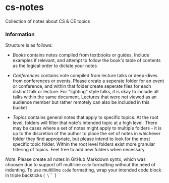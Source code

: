 # cs-notes

Collection of notes about CS &amp; CE topics

<h3>Information</h3>


Structure is as follows:

* *Books* contains notes compiled from textbooks or guides. Include examples if relevant, and attempt to follow the book's table of contents as the logical order to dictate your notes

* *Conferences* contains note compiled from lecture talks or deep-dives from conferences or events. Please create a seperate folder for an event or conference, and within that folder create seperate files for each distinct talk or lecture. For "lighting" style talks, it is okay to include all talks within the same document. Lectures that were not viewed as an audience member but rather remotely can also be included in this bucket

* *Topics* contains general notes that apply to specific topics. At the root level, folders will filter that note's intended topic at a high level. There may be cases where a set of notes might apply to multiple folders - it is up to the discretion of the author to place the set of notes in whichever folder they find appropriate, but please intend to look for the most specific topic folder. Within the root level folders exist more granular filtering of topics. Feel free to add new folders when necessary.

_Note_: Please create all notes in GitHub Markdown syntx, which was choosen due to support off multiline `code` formatting without the need of indenting. To use multliline `code` formatting, wrap your intended code block in triple backticks (` \`\`\` `)


